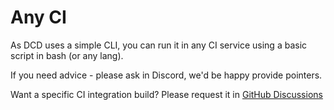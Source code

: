 # Any CI

As DCD uses a simple CLI, you can run it in any CI service using a basic script in bash (or any lang).

If you need advice - please ask in Discord, we'd be happy provide pointers.

Want a specific CI integration build? Please request it in [GitHub Discussions](https://github.com/orgs/devicecloud-dev/discussions)
